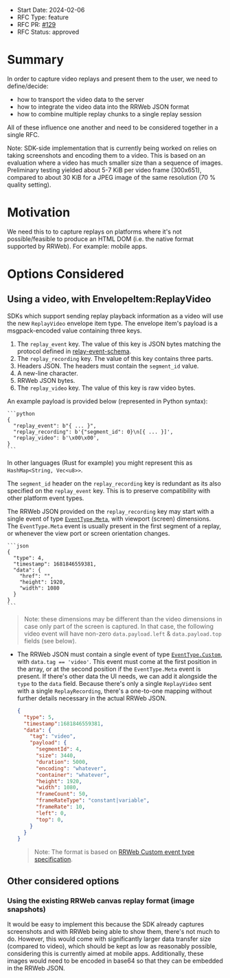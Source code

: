 - Start Date: 2024-02-06
- RFC Type: feature
- RFC PR: [#129](https://github.com/getsentry/rfcs/pull/129)
- RFC Status: approved

# Summary

In order to capture video replays and present them to the user, we need to define/decide:

- how to transport the video data to the server
- how to integrate the video data into the RRWeb JSON format
- how to combine multiple replay chunks to a single replay session

All of these influence one another and need to be considered together in a single RFC.

Note: SDK-side implementation that is currently being worked on relies on taking screenshots and encoding them to a video.
This is based on an evaluation where a video has much smaller size than a sequence of images.
Preliminary testing yielded about 5-7 KiB per video frame (300x651), compared to about 30 KiB for a JPEG image of the same resolution (70 % quality setting).

# Motivation

We need this to to capture replays on platforms where it's not possible/feasible to produce an HTML DOM (i.e. the native format supported by RRWeb). For example: mobile apps.

<!-- # Supporting Data -->
<!-- Metrics to help support your decision (if applicable). -->

# Options Considered

## Using a video, with EnvelopeItem:ReplayVideo

SDKs which support sending replay playback information as a video will use the new `ReplayVideo` envelope item type. The envelope item's payload is a msgpack-encoded value containing three keys.

1. The `replay_event` key. The value of this key is JSON bytes matching the protocol defined in [relay-event-schema](https://github.com/getsentry/relay/blob/master/relay-event-schema/src/protocol/replay.rs).
2. The `replay_recording` key. The value of this key contains three parts.
  1. Headers JSON. The headers must contain the `segment_id` value.
  2. A new-line character.
  3. RRWeb JSON bytes.
3. The `replay_video` key. The value of this key is raw video bytes.

An example payload is provided below (represented in Python syntax):

    ```python
    {
      "replay_event": b"{ ... }",
      "replay_recording": b'{"segment_id": 0}\n[{ ... }]',
      "replay_video": b'\x00\x00',
    }
    ```

In other languages (Rust for example) you might represent this as `HashMap<String, Vec<u8>>`.

The `segment_id` header on the `replay_recording` key is redundant as its also specified on the `replay_event` key. This is to preserve compatibility with other platform event types.

The RRWeb JSON provided on the `replay_recording` key may start with a single event of type [`EventType.Meta`](https://github.com/rrweb-io/rrweb/blob/8aea5b00a4dfe5a6f59bd2ae72bb624f45e51e81/packages/types/src/index.ts#L8-L16), with viewport (screen) dimensions. The `EventType.Meta` event is usually present in the first segment of a replay, or whenever the view port or screen orientation changes.

    ```json
    {
      "type": 4,
      "timestamp": 1681846559381,
      "data": {
        "href": "",
        "height": 1920,
        "width": 1080
      }
    }
    ```

  > Note: these dimensions may be different than the video dimensions in case only part of the screen is captured.
    In that case, the following video event will have non-zero `data.payload.left` & `data.payload.top` fields (see below).

- The RRWeb JSON must contain a single event of type [`EventType.Custom`](https://github.com/rrweb-io/rrweb/blob/8aea5b00a4dfe5a6f59bd2ae72bb624f45e51e81/packages/types/src/index.ts#L8-L16), with `data.tag == 'video'`.
  This event must come at the first position in the array, or at the second position if the `EventType.Meta` event is present.
  If there's other data the UI needs, we can add it alongside the `type` to the `data` field. Because there's only a single `ReplayVideo` sent with a single `ReplayRecording`, there's a one-to-one mapping without further details necessary in the actual RRWeb JSON.

    ```json
    {
      "type": 5,
      "timestamp":1681846559381,
      "data": {
        "tag": "video",
        "payload": {
          "segmentId": 4,
          "size": 3440,
          "duration": 5000,
          "encoding": "whatever",
          "container": "whatever",
          "height": 1920,
          "width": 1080,
          "frameCount": 50,
          "frameRateType": "constant|variable",
          "frameRate": 10,
          "left": 0,
          "top": 0,
        }
      }
    }
    ```

    > Note: The format is based on [RRWeb Custom event type specification](https://github.com/rrweb-io/rrweb/blob/8aea5b00a4dfe5a6f59bd2ae72bb624f45e51e81/packages/types/src/index.ts#L53-L59).

## Other considered options

### Using the existing RRWeb canvas replay format (image snapshots)

It would be easy to implement this because the SDK already captures screenshots and with RRWeb being able to show them, there's not much to do. However, this would come with significantly larger data transfer size (compared to video), which should be kept as low as reasonably possible, considering this is currently aimed at mobile apps. Additionally, these images would need to be encoded in base64 so that they can be embedded in the RRWeb JSON.
